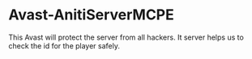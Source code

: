 # Avast-AnitiServerMCPE
This Avast will protect the server from all hackers. It server helps us to check the id for the player safely.

